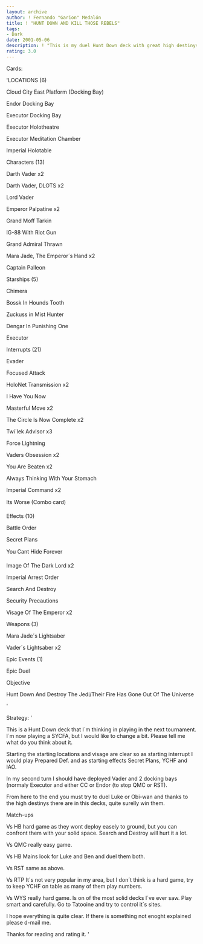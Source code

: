 ```yaml
---
layout: archive
author: ! Fernando "Garion" Medalón
title: ! "HUNT DOWN AND KILL THOSE REBELS"
tags:
- Dark
date: 2001-05-06
description: ! "This is my duel Hunt Down deck with great high destinys."
rating: 3.0
---
```

Cards: 

'LOCATIONS (6)

Cloud City East Platform (Docking Bay)

Endor Docking Bay

Executor Docking Bay

Executor Holotheatre

Executor Meditation Chamber

Imperial Holotable


Characters (13) 

Darth Vader x2

Darth Vader, DLOTS x2

Lord Vader

Emperor Palpatine x2

Grand Moff Tarkin

IG-88 With Riot Gun 

Grand Admiral Thrawn

Mara Jade, The Emperor´s Hand x2

Captain Palleon


Starships (5)

Chimera

Bossk In Hounds Tooth

Zuckuss in Mist Hunter

Dengar In Punishing One

Executor


Interrupts (21) 

Evader 

Focused Attack

HoloNet Transmission x2

I Have You Now

Masterful Move x2 

The Circle Is Now Complete x2 

Twi´lek Advisor x3

Force Lightning 

Vaders Obsession x2

You Are Beaten x2

Always Thinking With Your Stomach

Imperial Command x2

Its Worse (Combo card)


Effects (10)

Battle Order

Secret Plans

You Cant Hide Forever 

Image Of The Dark Lord x2

Imperial Arrest Order 

Search And Destroy

Security Precautions

Visage Of The Emperor x2


Weapons (3)

Mara Jade´s Lightsaber

Vader´s Lightsaber x2


Epic Events (1)

Epic Duel


Objective

Hunt Down And Destroy The Jedi/Their Fire Has Gone Out Of The Universe

'

Strategy: '

This is a Hunt Down deck that I´m thinking in playing in the next tournament. I´m now playing a SYCFA, but I would like to change a bit. Please tell me what do you think about it.


Starting the starting locations and visage are clear so as starting interrupt I would play Prepared Def. and as starting effects Secret Plans, YCHF and IAO.


In my second turn I should have deployed Vader and 2 docking bays (normaly Executor and either CC or Endor (to stop QMC or RST).

From here to the end you must try to duel Luke or Obi-wan and thanks to the high destinys there are in this decks, quite surelly win them.


Match-ups


Vs HB hard game as they wont deploy easely to ground, but you can confront them with your solid space. Search and Destroy will hurt it a lot.

Vs QMC really easy game.

Vs HB Mains look for Luke and Ben and duel them both.

Vs RST same as above.

Vs RTP It´s not very popular in my area, but I don´t think is a hard game, try to keep YCHF on table as many of them play numbers.

Vs WYS really hard game. Is on of the most solid decks I´ve ever saw. Play smart and carefully. Go to Tatooine and try to control it´s sites.


I hope everything is quite clear. If there is something not enoght explained please d-mail me.

Thanks for reading and rating it. '